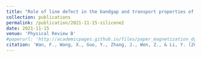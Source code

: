 ```yaml
---
title: "Role of line defect in the bandgap and transport properties of silicene nanoribbons"
collection: publications
permalink: /publication/2021-11-15-silicene2
date: 2021-11-15
venue: 'Physical Review B'
#paperurl: 'http://academicpages.github.io/files/paper_magnetization_dynamics.pdf'
citation: 'Wan, F., Wang, X., Guo, Y., Zhang, J., Wen, Z., & Li, Y. (2021). &quot;Role of line defect in the bandgap and transport properties of silicene nanoribbons; <i>Physical Review B</i>. 104(19).'
---
```

